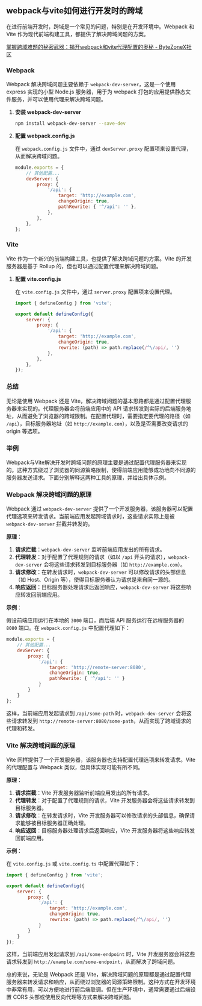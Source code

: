## webpack与vite如何进行开发时的跨域

在进行前端开发时，跨域是一个常见的问题，特别是在开发环境中。Webpack 和 Vite 作为现代前端构建工具，都提供了解决跨域问题的方案。

[掌握跨域难题的秘密武器：揭开webpack和vite代理配置的奥秘 - ByteZoneX社区](https://www.bytezonex.com/archives/bAOBkx-r.html)

### Webpack

Webpack 解决跨域问题主要依赖于 `webpack-dev-server`，这是一个使用 express 实现的小型 Node.js 服务器，用于为 webpack 打包的应用提供静态文件服务，并可以使用代理来解决跨域问题。

1. **安装 webpack-dev-server**

    ```bash
    npm install webpack-dev-server --save-dev
    ```

2. **配置 webpack.config.js**

    在 `webpack.config.js` 文件中，通过 `devServer.proxy` 配置项来设置代理，从而解决跨域问题。

    ```javascript
    module.exports = {
        // 其他配置...
        devServer: {
            proxy: {
                '/api': {
                    target: 'http://example.com',
                    changeOrigin: true,
                    pathRewrite: { '^/api': '' },
                },
            },
        },
    };
    ```

### Vite

Vite 作为一个新兴的前端构建工具，也提供了解决跨域问题的方案。Vite 的开发服务器是基于 Rollup 的，但也可以通过配置代理来解决跨域问题。

1. **配置 vite.config.js**

    在 `vite.config.js` 文件中，通过 `server.proxy` 配置项来设置代理。

    ```javascript
    import { defineConfig } from 'vite';
    
    export default defineConfig({
        server: {
            proxy: {
                '/api': {
                    target: 'http://example.com',
                    changeOrigin: true,
                    rewrite: (path) => path.replace(/^\/api/, '')
                },
            },
        },
    });
    ```

### 总结

无论是使用 Webpack 还是 Vite，解决跨域问题的基本思路都是通过配置代理服务器来实现的。代理服务器会将前端应用中的 API 请求转发到实际的后端服务地址，从而避免了浏览器的跨域限制。在配置代理时，需要指定要代理的路径（如 `/api`），目标服务器地址（如 `http://example.com`），以及是否需要改变请求的 origin 等选项。

### 举例

Webpack与Vite解决开发时跨域问题的原理主要是通过配置代理服务器来实现的。这种方式绕过了浏览器的同源策略限制，使得前端应用能够成功地向不同源的服务器发送请求。下面分别解释这两种工具的原理，并给出具体示例。

### Webpack 解决跨域问题的原理

Webpack 通过 `webpack-dev-server` 提供了一个开发服务器，该服务器可以配置代理选项来转发请求。当前端应用发起跨域请求时，这些请求实际上是被 `webpack-dev-server` 拦截并转发的。

**原理**：

1. **请求拦截**：`webpack-dev-server` 监听前端应用发出的所有请求。
2. **代理转发**：对于配置了代理规则的请求（如以 `/api` 开头的请求），`webpack-dev-server` 会将这些请求转发到目标服务器（如 `http://example.com`）。
3. **请求修改**：在转发请求时，`webpack-dev-server` 可以修改请求的头部信息（如 Host、Origin 等），使得目标服务器认为请求是来自同一源的。
4. **响应返回**：目标服务器处理请求后返回响应，`webpack-dev-server` 将这些响应转发回前端应用。

**示例**：

假设前端应用运行在本地的 `3000` 端口，而后端 API 服务运行在远程服务器的 `8080` 端口。在 `webpack.config.js` 中配置代理如下：

```javascript
module.exports = {
    // 其他配置...
    devServer: {
        proxy: {
            '/api': {
                target: 'http://remote-server:8080',
                changeOrigin: true,
                pathRewrite: { '^/api': '' }
            }
        }
    }
};
```

这样，当前端应用发起请求到 `/api/some-path` 时，`webpack-dev-server` 会将这些请求转发到 `http://remote-server:8080/some-path`，从而实现了跨域请求的代理和转发。

### Vite 解决跨域问题的原理

Vite 同样提供了一个开发服务器，该服务器也支持配置代理选项来转发请求。Vite 的代理配置与 Webpack 类似，但具体实现可能有所不同。

**原理**：

1. **请求拦截**：Vite 开发服务器监听前端应用发出的所有请求。
2. **代理转发**：对于配置了代理规则的请求，Vite 开发服务器会将这些请求转发到目标服务器。
3. **请求修改**：在转发请求时，Vite 开发服务器可以修改请求的头部信息，确保请求能够被目标服务器正确处理。
4. **响应返回**：目标服务器处理请求后返回响应，Vite 开发服务器将这些响应转发回前端应用。

**示例**：

在 `vite.config.js` 或 `vite.config.ts` 中配置代理如下：

```javascript
import { defineConfig } from 'vite';

export default defineConfig({
    server: {
        proxy: {
            '/api': {
                target: 'http://example.com',
                changeOrigin: true,
                rewrite: (path) => path.replace(/^\/api/, '')
            }
        }
    }
});
```

这样，当前端应用发起请求到 `/api/some-endpoint` 时，Vite 开发服务器会将这些请求转发到 `http://example.com/some-endpoint`，从而解决了跨域问题。

总的来说，无论是 Webpack 还是 Vite，解决跨域问题的原理都是通过配置代理服务器来转发请求和响应，从而绕过浏览器的同源策略限制。这种方式在开发环境中非常有用，可以方便地进行前后端联调。但在生产环境中，通常需要通过后端设置 CORS 头部或使用反向代理等方式来解决跨域问题。